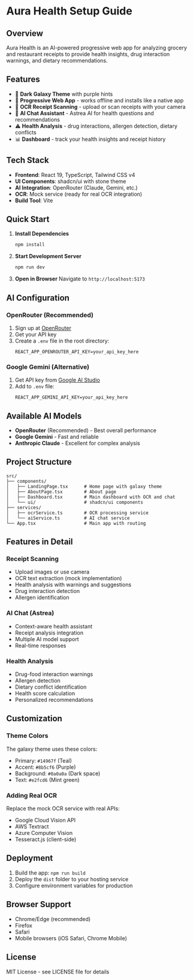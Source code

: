 # Aura Health Setup Guide

## Overview
Aura Health is an AI-powered progressive web app for analyzing grocery and restaurant receipts to provide health insights, drug interaction warnings, and dietary recommendations.

## Features
- 🌌 **Dark Galaxy Theme** with purple hints
- 📱 **Progressive Web App** - works offline and installs like a native app
- 📸 **OCR Receipt Scanning** - upload or scan receipts with your camera
- 🤖 **AI Chat Assistant** - Astrea AI for health questions and recommendations
- ⚠️ **Health Analysis** - drug interactions, allergen detection, dietary conflicts
- 📊 **Dashboard** - track your health insights and receipt history

## Tech Stack
- **Frontend**: React 19, TypeScript, Tailwind CSS v4
- **UI Components**: shadcn/ui with stone theme
- **AI Integration**: OpenRouter (Claude, Gemini, etc.)
- **OCR**: Mock service (ready for real OCR integration)
- **Build Tool**: Vite

## Quick Start

1. **Install Dependencies**
   ```bash
   npm install
   ```

2. **Start Development Server**
   ```bash
   npm run dev
   ```

3. **Open in Browser**
   Navigate to `http://localhost:5173`

## AI Configuration

### OpenRouter (Recommended)
1. Sign up at [OpenRouter](https://openrouter.ai/)
2. Get your API key
3. Create a `.env` file in the root directory:
   ```env
   REACT_APP_OPENROUTER_API_KEY=your_api_key_here
   ```

### Google Gemini (Alternative)
1. Get API key from [Google AI Studio](https://makersuite.google.com/app/apikey)
2. Add to `.env` file:
   ```env
   REACT_APP_GEMINI_API_KEY=your_api_key_here
   ```

## Available AI Models
- **OpenRouter** (Recommended) - Best overall performance
- **Google Gemini** - Fast and reliable
- **Anthropic Claude** - Excellent for complex analysis

## Project Structure
```
src/
├── components/
│   ├── LandingPage.tsx      # Home page with galaxy theme
│   ├── AboutPage.tsx        # About page
│   ├── Dashboard.tsx        # Main dashboard with OCR and chat
│   └── ui/                  # shadcn/ui components
├── services/
│   ├── ocrService.ts        # OCR processing service
│   └── aiService.ts         # AI chat service
└── App.tsx                  # Main app with routing
```

## Features in Detail

### Receipt Scanning
- Upload images or use camera
- OCR text extraction (mock implementation)
- Health analysis with warnings and suggestions
- Drug interaction detection
- Allergen identification

### AI Chat (Astrea)
- Context-aware health assistant
- Receipt analysis integration
- Multiple AI model support
- Real-time responses

### Health Analysis
- Drug-food interaction warnings
- Allergen detection
- Dietary conflict identification
- Health score calculation
- Personalized recommendations

## Customization

### Theme Colors
The galaxy theme uses these colors:
- Primary: `#14967f` (Teal)
- Accent: `#8b5cf6` (Purple)
- Background: `#0a0a0a` (Dark space)
- Text: `#e2fcd6` (Mint green)

### Adding Real OCR
Replace the mock OCR service with real APIs:
- Google Cloud Vision API
- AWS Textract
- Azure Computer Vision
- Tesseract.js (client-side)

## Deployment
1. Build the app: `npm run build`
2. Deploy the `dist` folder to your hosting service
3. Configure environment variables for production

## Browser Support
- Chrome/Edge (recommended)
- Firefox
- Safari
- Mobile browsers (iOS Safari, Chrome Mobile)

## License
MIT License - see LICENSE file for details

